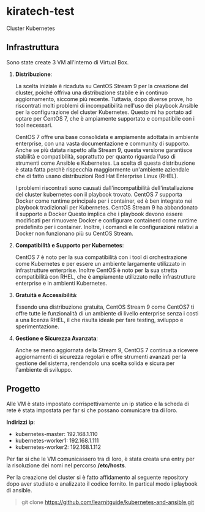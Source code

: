 # kiratech-test

 Cluster Kubernetes

## Infrastruttura

Sono state create 3 VM all'interno di Virtual Box.

1. **Distribuzione**:

    La scelta iniziale è ricaduta su CentOS Stream 9 per la creazione del cluster, poiché offriva una distribuzione stabile e in continuo aggiornamento, siccome più recente. Tuttavia, dopo diverse prove, ho riscontrati molti problemi di incompatibilità nell'uso dei playbook Ansible per la configurazione del cluster Kubernetes. Questo mi ha portato ad optare per CentOS 7, che è ampiamente supportato e compatibile con i tool necessari.

    CentOS 7 offre una base consolidata e ampiamente adottata in ambiente enterprise, con una vasta documentazione e community di supporto. Anche se più datata rispetto alla Stream 9, questa versione garantisce stabilità e compatibilità, soprattutto per quanto riguarda l'uso di strumenti come Ansible e Kubernetes.
    La scelta di questa distribuzione è stata fatta perchè rispecchia maggiormente un'ambiente aziendale che di fatto usano distribuzioni Red Hat Enterprise Linux (RHEL).

    I problemi riscontrati sono causati dall'incompatibilità dell'installazione del cluster kubernetes con il playbook trovato.
    CentOS 7 supporta Docker come runtime principale per i container, ed è ben integrato nei playbook tradizionali per Kubernetes.
    CentOS Stream 9 ha abbandonato il supporto a Docker  Questo implica che i playbook devono essere modificati per rimuovere Docker e configurare containerd come runtime predefinito per i container. Inoltre, i comandi e le configurazioni relativi a Docker non funzionano più su CentOS Stream.

2. **Compatibilità e Supporto per Kubernetes**:

    CentOS 7 è noto per la sua compatibilità con i tool di orchestrazione come Kubernetes e per essere un ambiente largamente utilizzato in infrastrutture enterprise.
    Inoltre CentOS è noto per la sua stretta compatibilità con RHEL, che è ampiamente utilizzato nelle infrastrutture enterprise e in ambienti Kubernetes.

3. **Gratuità e Accessibilità**:

    Essendo una distribuzione gratuita, CentOS Stream 9 come CentOS7 ti offre tutte le funzionalità di un ambiente di livello enterprise senza i costi a una licenza RHEL, il che risulta ideale per fare testing, sviluppo e sperimentazione.

4. **Gestione e Sicurezza Avanzata**:

    Anche se meno aggiornata della Stream 9, CentOS 7 continua a ricevere aggiornamenti di sicurezza regolari e offre strumenti avanzati per la gestione del sistema, rendendolo una scelta solida e sicura per l'ambiente di sviluppo.

## Progetto

Alle VM è stato impostato corrispettivamente un ip statico e la scheda di rete è stata impostata per far si che possano comunicare tra di loro.

**Indirizzi ip**:

- kubernetes-master:  192.168.1.110
- kubernetes-worker1: 192.168.1.111
- kubernetes-worker2: 192.168.1.112

Per far si che le VM comunicassero tra di loro, è stata creata una entry per la risoluzione dei nomi nel percorso **/etc/hosts**.

Per la creazione del cluster si è fatto affidamento al seguente repository dopo aver studiato e analizzato il codice fornito.
In partical modo i playbook di ansible.

>git clone <https://github.com/learnitguide/kubernetes-and-ansible.git>
